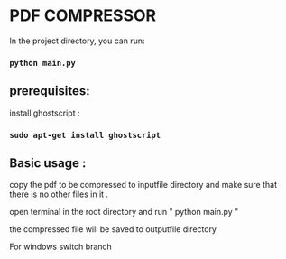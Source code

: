 # PDF COMPRESSOR

In the project directory, you can run:

### `python main.py`


## prerequisites:


install ghostscript :

### `sudo apt-get install ghostscript`


## Basic usage :

copy the pdf to be compressed to inputfile directory and make sure that there is no other files in it .

open terminal in the root directory and run " python main.py "

the compressed file will be saved to outputfile directory

For windows switch branch
